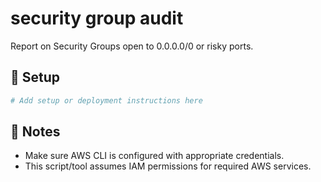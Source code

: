 # security group audit

Report on Security Groups open to 0.0.0.0/0 or risky ports.

## 🔧 Setup

```bash
# Add setup or deployment instructions here
```

## 📌 Notes

- Make sure AWS CLI is configured with appropriate credentials.
- This script/tool assumes IAM permissions for required AWS services.
